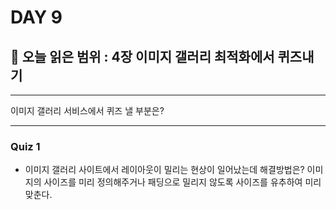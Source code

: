 # DAY 9

## 🔖 오늘 읽은 범위 :  4장 이미지 갤러리 최적화에서 퀴즈내기

---

이미지 갤러리 서비스에서 퀴즈 낼 부분은?

---

### Quiz 1

- 이미지 갤러리 사이트에서 레이아웃이 밀리는 현상이 일어났는데 해결방법은?
    이미지의 사이즈를 미리 정의해주거나 패딩으로 밀리지 않도록 사이즈를 유추하여 미리 맞춘다.
